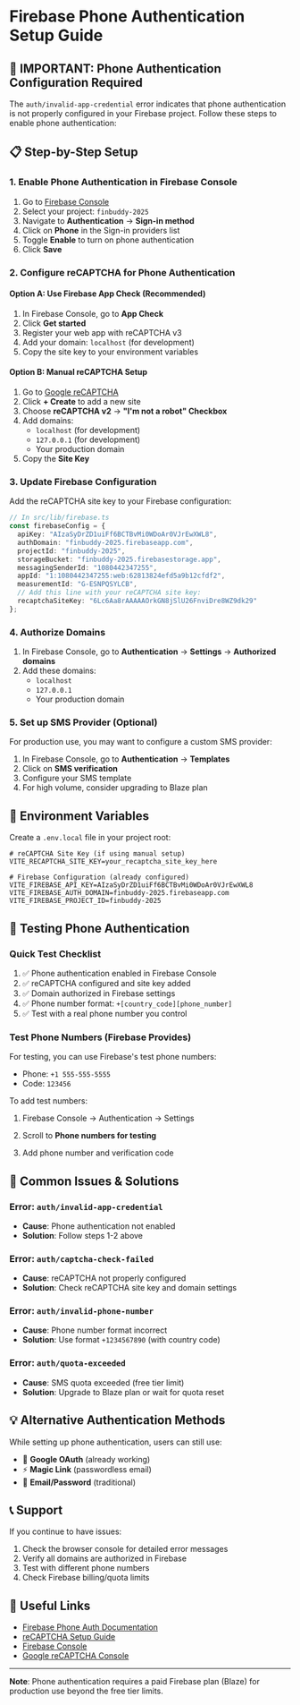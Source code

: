 # Firebase Phone Authentication Setup Guide

## 🚨 **IMPORTANT**: Phone Authentication Configuration Required

The `auth/invalid-app-credential` error indicates that phone authentication is not properly configured in your Firebase project. Follow these steps to enable phone authentication:

## 📋 **Step-by-Step Setup**

### 1. **Enable Phone Authentication in Firebase Console**

1. Go to [Firebase Console](https://console.firebase.google.com/)
2. Select your project: `finbuddy-2025`
3. Navigate to **Authentication** → **Sign-in method**
4. Click on **Phone** in the Sign-in providers list
5. Toggle **Enable** to turn on phone authentication
6. Click **Save**

### 2. **Configure reCAPTCHA for Phone Authentication**

#### **Option A: Use Firebase App Check (Recommended)**

1. In Firebase Console, go to **App Check**
2. Click **Get started**
3. Register your web app with reCAPTCHA v3
4. Add your domain: `localhost` (for development)
5. Copy the site key to your environment variables

#### **Option B: Manual reCAPTCHA Setup**

1. Go to [Google reCAPTCHA](https://www.google.com/recaptcha/admin)
2. Click **+ Create** to add a new site
3. Choose **reCAPTCHA v2** → **"I'm not a robot" Checkbox**
4. Add domains:
   - `localhost` (for development)
   - `127.0.0.1` (for development)
   - Your production domain
5. Copy the **Site Key**

### 3. **Update Firebase Configuration**

Add the reCAPTCHA site key to your Firebase configuration:

```typescript
// In src/lib/firebase.ts
const firebaseConfig = {
  apiKey: "AIzaSyDrZD1uiFf6BCTBvMi0WDoAr0VJrEwXWL8",
  authDomain: "finbuddy-2025.firebaseapp.com",
  projectId: "finbuddy-2025",
  storageBucket: "finbuddy-2025.firebasestorage.app",
  messagingSenderId: "1080442347255",
  appId: "1:1080442347255:web:62813824efd5a9b12cfdf2",
  measurementId: "G-ESNPQSYLCB",
  // Add this line with your reCAPTCHA site key:
  recaptchaSiteKey: "6Lc6Aa8rAAAAAOrkGN8jSlU26FnviDre8WZ9dk29"
};
```

### 4. **Authorize Domains**

1. In Firebase Console, go to **Authentication** → **Settings** → **Authorized domains**
2. Add these domains:
   - `localhost`
   - `127.0.0.1`
   - Your production domain

### 5. **Set up SMS Provider (Optional)**

For production use, you may want to configure a custom SMS provider:

1. In Firebase Console, go to **Authentication** → **Templates**
2. Click on **SMS verification**
3. Configure your SMS template
4. For high volume, consider upgrading to Blaze plan

## 🔧 **Environment Variables**

Create a `.env.local` file in your project root:

```env
# reCAPTCHA Site Key (if using manual setup)
VITE_RECAPTCHA_SITE_KEY=your_recaptcha_site_key_here

# Firebase Configuration (already configured)
VITE_FIREBASE_API_KEY=AIzaSyDrZD1uiFf6BCTBvMi0WDoAr0VJrEwXWL8
VITE_FIREBASE_AUTH_DOMAIN=finbuddy-2025.firebaseapp.com
VITE_FIREBASE_PROJECT_ID=finbuddy-2025
```

## 🧪 **Testing Phone Authentication**

### **Quick Test Checklist**

1. ✅ Phone authentication enabled in Firebase Console
2. ✅ reCAPTCHA configured and site key added
3. ✅ Domain authorized in Firebase settings
4. ✅ Phone number format: `+[country_code][phone_number]`
5. ✅ Test with a real phone number you control

### **Test Phone Numbers (Firebase Provides)**

For testing, you can use Firebase's test phone numbers:

- Phone: `+1 555-555-5555`
- Code: `123456`

To add test numbers:
1. Firebase Console → Authentication → Settings

2. Scroll to **Phone numbers for testing**
3. Add phone number and verification code

## 🚨 **Common Issues & Solutions**

### **Error: `auth/invalid-app-credential`**

- **Cause**: Phone authentication not enabled
- **Solution**: Follow steps 1-2 above

### **Error: `auth/captcha-check-failed`**

- **Cause**: reCAPTCHA not properly configured
- **Solution**: Check reCAPTCHA site key and domain settings

### **Error: `auth/invalid-phone-number`**

- **Cause**: Phone number format incorrect
- **Solution**: Use format `+1234567890` (with country code)

### **Error: `auth/quota-exceeded`**

- **Cause**: SMS quota exceeded (free tier limit)
- **Solution**: Upgrade to Blaze plan or wait for quota reset

## 💡 **Alternative Authentication Methods**

While setting up phone authentication, users can still use:

- 🔵 **Google OAuth** (already working)
- ⚡ **Magic Link** (passwordless email)
- 📧 **Email/Password** (traditional)

## 📞 **Support**

If you continue to have issues:

1. Check the browser console for detailed error messages
2. Verify all domains are authorized in Firebase
3. Test with different phone numbers
4. Check Firebase billing/quota limits

## 🔗 **Useful Links**

- [Firebase Phone Auth Documentation](https://firebase.google.com/docs/auth/web/phone-auth)
- [reCAPTCHA Setup Guide](https://developers.google.com/recaptcha/docs/v3)
- [Firebase Console](https://console.firebase.google.com/)
- [Google reCAPTCHA Console](https://www.google.com/recaptcha/admin)

---

**Note**: Phone authentication requires a paid Firebase plan (Blaze) for production use beyond the free tier limits.
